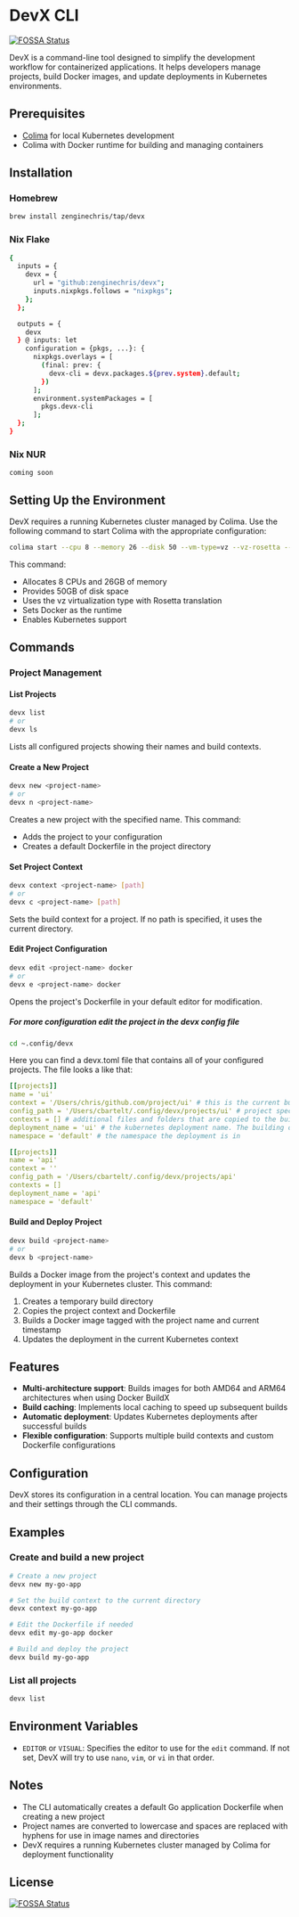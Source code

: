 # DevX CLI
[![FOSSA Status](https://app.fossa.com/api/projects/git%2Bgithub.com%2FZengineChris%2Fdevx.svg?type=shield)](https://app.fossa.com/projects/git%2Bgithub.com%2FZengineChris%2Fdevx?ref=badge_shield)

DevX is a command-line tool designed to simplify the development workflow for containerized applications. It helps developers manage projects, build Docker images, and update deployments in Kubernetes environments.

## Prerequisites

- [Colima](https://github.com/abiosoft/colima) for local Kubernetes development
- Colima with Docker runtime for building and managing containers

## Installation

### Homebrew
```bash
brew install zenginechris/tap/devx
```

### Nix Flake
```bash
{
  inputs = {
    devx = {
      url = "github:zenginechris/devx";
      inputs.nixpkgs.follows = "nixpkgs";
    };
  };

  outputs = {
    devx
  } @ inputs: let
    configuration = {pkgs, ...}: {
      nixpkgs.overlays = [
        (final: prev: {
          devx-cli = devx.packages.${prev.system}.default;
        })
      ];
      environment.systemPackages = [
        pkgs.devx-cli
      ];
  };
}
```

### Nix NUR
```bast
coming soon
```

## Setting Up the Environment

DevX requires a running Kubernetes cluster managed by Colima. Use the following command to start Colima with the appropriate configuration:

```bash
colima start --cpu 8 --memory 26 --disk 50 --vm-type=vz --vz-rosetta --runtime docker --kubernetes
```

This command:
- Allocates 8 CPUs and 26GB of memory
- Provides 50GB of disk space
- Uses the vz virtualization type with Rosetta translation
- Sets Docker as the runtime
- Enables Kubernetes support

## Commands

### Project Management

#### List Projects
```bash
devx list
# or
devx ls
```
Lists all configured projects showing their names and build contexts.

#### Create a New Project
```bash
devx new <project-name>
# or
devx n <project-name>
```
Creates a new project with the specified name. This command:
- Adds the project to your configuration
- Creates a default Dockerfile in the project directory

#### Set Project Context
```bash
devx context <project-name> [path]
# or
devx c <project-name> [path]
```
Sets the build context for a project. If no path is specified, it uses the current directory.

#### Edit Project Configuration
```bash
devx edit <project-name> docker
# or
devx e <project-name> docker
```
Opens the project's Dockerfile in your default editor for modification.

##### For more configuration edit the project in the devx config file
```bash
cd ~.config/devx
```
Here you can find a devx.toml file that contains all of your configured projects.
The file looks a like that: 
```yaml
[[projects]]
name = 'ui'
context = '/Users/chris/github.com/project/ui' # this is the current building context that can be set by the cli
config_path = '/Users/cbartelt/.config/devx/projects/ui' # project specific configuration like the Dockerfile
contexts = [] # additional files and folders that are copied to the build context
deployment_name = 'ui' # the kubernetes deployment name. The building command will update this with the built image tag
namespace = 'default' # the namespace the deployment is in

[[projects]]
name = 'api'
context = ''
config_path = '/Users/cbartelt/.config/devx/projects/api'
contexts = []
deployment_name = 'api'
namespace = 'default'
```


#### Build and Deploy Project
```bash
devx build <project-name>
# or
devx b <project-name>
```
Builds a Docker image from the project's context and updates the deployment in your Kubernetes cluster. This command:
1. Creates a temporary build directory
2. Copies the project context and Dockerfile
3. Builds a Docker image tagged with the project name and current timestamp
4. Updates the deployment in the current Kubernetes context

## Features

- **Multi-architecture support**: Builds images for both AMD64 and ARM64 architectures when using Docker BuildX
- **Build caching**: Implements local caching to speed up subsequent builds
- **Automatic deployment**: Updates Kubernetes deployments after successful builds
- **Flexible configuration**: Supports multiple build contexts and custom Dockerfile configurations

## Configuration

DevX stores its configuration in a central location. You can manage projects and their settings through the CLI commands.

## Examples

### Create and build a new project
```bash
# Create a new project
devx new my-go-app

# Set the build context to the current directory
devx context my-go-app

# Edit the Dockerfile if needed
devx edit my-go-app docker

# Build and deploy the project
devx build my-go-app
```

### List all projects
```bash
devx list
```

## Environment Variables

- `EDITOR` or `VISUAL`: Specifies the editor to use for the `edit` command. If not set, DevX will try to use `nano`, `vim`, or `vi` in that order.

## Notes

- The CLI automatically creates a default Go application Dockerfile when creating a new project
- Project names are converted to lowercase and spaces are replaced with hyphens for use in image names and directories
- DevX requires a running Kubernetes cluster managed by Colima for deployment functionality

## License
[![FOSSA Status](https://app.fossa.com/api/projects/git%2Bgithub.com%2FZengineChris%2Fdevx.svg?type=large)](https://app.fossa.com/projects/git%2Bgithub.com%2FZengineChris%2Fdevx?ref=badge_large)
